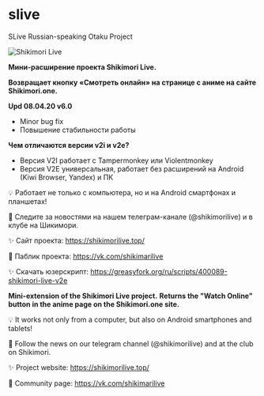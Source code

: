 # slive
SLive Russian-speaking Otaku Project

![Shikimori Live](https://x0.at/0Uf.png "Shikimori Live")

**Мини-расширение проекта Shikimori Live.**

**Возвращает кнопку «Смотреть онлайн» на странице c аниме на сайте Shikimori.one.**

**Upd 08.04.20 v6.0**
- Minor bug fix
- Повышение стабильности работы

**Чем отличаются версии v2i и v2e?**
- Версия V2I работает с Tampermonkey или Violentmonkey
- Версия V2E универсальная, работает без расширений на Android (Kiwi Browser, Yandex) и ПК

💡 Работает не только с компьютера, но и на Android смартфонах и планшетах!

📢 Следите за новостями на нашем телеграм-канале (@shikimorilive) и в клубе на Шикимори.

✨ Сайт проекта: https://shikimorilive.top/

🚩 Паблик проекта: https://vk.com/shikimarilive

✨ Скачать юзерскрипт: https://greasyfork.org/ru/scripts/400089-shikimori-live-v2e


**Mini-extension of the Shikimori Live project.**
**Returns the "Watch Online" button in the anime page on the Shikimori.one site.**

💡 It works not only from a computer, but also on Android smartphones and tablets!

📢 Follow the news on our telegram channel (@shikimorilive) and at the club on Shikimori.

✨ Project website: https://shikimorilive.top/

👬 Community page: https://vk.com/shikimarilive
